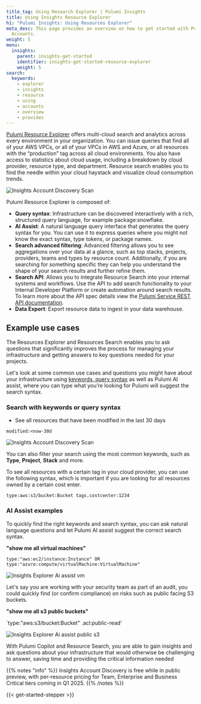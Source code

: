 ```yaml
---
title_tag: Using Research Explorer | Pulumi Insights
title: Using Insights Resource Explorer
h1: "Pulumi Insights: Using Resources Explorer"
meta_desc: This page provides an overview on how to get started with Pulumi Insights
  Accounts.
weight: 5
menu:
  insights:
    parent: insights-get-started
    identifier: insights-get-started-resource-explorer
    weight: 5
search:
  keywords:
    - explorer
    - insights
    - resource
    - using
    - accounts
    - overview
    - provides
---
```


[Pulumi Resource Explorer](/docs/insights/) offers multi-cloud search and analytics across every environment in your organization. You can issue queries that find all of your AWS VPCs, or all of your VPCs in AWS and Azure, or all resources with the “production” tag across all cloud environments. You also have access to statistics about cloud usage, including a breakdown by cloud provider, resource type, and department. Resource search enables you to find the needle within your cloud haystack and visualize cloud consumption trends.

![Insights Account Discovery Scan](/docs/insights/assets/insights-resource-explorer.png)

Pulumi Resource Explorer is composed of:

- **Query syntax**: Infrastructure can be discovered interactively with a rich, structured query language, for example package:snowflake.
- **AI Assist**: A natural language query interface that generates the query syntax for you. You can use it to express queries where you might not know the exact syntax, type tokens, or package names.
- **Search advanced filtering**: Advanced filtering allows you to see aggregations over your data at a glance, such as top stacks, projects, providers, teams and types by resource count. Additionally, if you are searching for something specific they can help you understand the shape of your search results and further refine them.
- **Search API**: Allows you to integrate Resource Search into your internal systems and workflows. Use the API to add search functionality to your Internal Developer Platform or create automation around search results. To learn more about the API spec details view the [Pulumi Service REST API documentation](https://www.pulumi.com/docs/pulumi-cloud/cloud-rest-api/#resource-search).
- **Data Export**: Export resource data to ingest in your data warehouse.

## Example use cases

The Resources Explorer and Resources Search enables you to ask questions that significantly improves the process for managing your infrastructure and getting answers to key questions needed for your projects.

Let's look at some common use cases and questions you might have about your infrastructure using [keywords, query syntax](/docs/insights/search/) as well as Pulumi AI assist, where you can type what you’re looking for Pulumi will suggest the search syntax.

### Search with keywords or query syntax

- See all resources that have been modified in the last 30 days

`modified:<now-30d`

![Insights Account Discovery Scan](/docs/insights/assets/resource-explorer-filter-30days.png)

You can also filter your search using the most common keywords, such as **Type**, **Project**, **Stack** and more.

To see all resources with a certain tag in your cloud provider, you can use the following syntax, which is important if you are looking for all resources owned by a certain cost enter.

`type:aws:s3/bucket:Bucket tags.costcenter:1234`

### AI Assist examples

To quickly find the right keywords and search syntax, you can ask natural language questions and let Pulumi AI assist suggest the correct search syntax.

**"show me all virtual machines"**

`type:"aws:ec2/instance:Instance" OR type:"azure:compute/virtualMachine:VirtualMachine"`

![Insights Explorer Ai assist vm](/docs/insights/assets/resource-explorer-pulumi-ai-assist-vm.png)

Let's say you are working with your security team as part of an audit, you could quickly find (or confirm compliance) on risks such as public facing S3 buckets.

**"show me all s3 public buckets"**

`type:"aws:s3/bucket:Bucket" .acl:public-read'

![Insights Explorer Ai assist public s3](/docs/insights/assets/insights-explorer-pulumi-ai-assist-public-s3.png)

With Pulumi Copilot and Resource Search, you are able to gain insights and ask questions about your infrastructure that would otherwise be challenging to answer, saving time and providing the critical information needed

{{% notes "info" %}}
Insights Account Discovery is free while in public preview, with per-resource pricing for Team, Enterprise and Business Critical tiers coming in Q1 2025.
{{% /notes %}}

{{< get-started-stepper >}}
